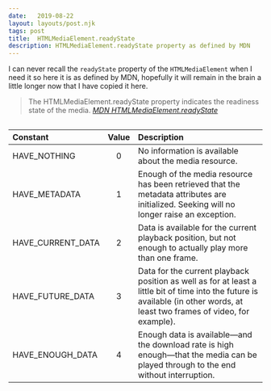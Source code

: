 ```yaml
---
date:   2019-08-22
layout: layouts/post.njk
tags: post
title:  HTMLMediaElement.readyState
description: HTMLMediaElement.readyState property as defined by MDN
---
```


I can never recall the `readyState` property of the `HTMLMediaElement` when I need it so here it is as defined by MDN, hopefully it will remain in the brain a little longer now that I have copied it here.

> The HTMLMediaElement.readyState property indicates the readiness state of the media. <cite>[MDN HTMLMediaElement.readyState](https://developer.mozilla.org/en-US/docs/Web/API/HTMLMediaElement/readyState)</cite>

<div style="overflow-x: auto;">

Constant|Value|Description
|:-------|:-----:|:-----------
|HAVE_NOTHING       | 0	| No information is available about the media resource.
|HAVE_METADATA	    | 1	| Enough of the media resource has been retrieved that the metadata attributes are initialized. Seeking will no longer raise an exception.
|HAVE_CURRENT_DATA	| 2	| Data is available for the current playback position, but not enough to actually play more than one frame.
|HAVE_FUTURE_DATA	| 3	| Data for the current playback position as well as for at least a little bit of time into the future is available (in other words, at least two frames of video, for example).
|HAVE_ENOUGH_DATA	| 4	| Enough data is available—and the download rate is high enough—that the media can be played through to the end without interruption.

<div>
